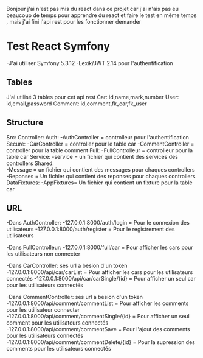 Bonjour j'ai n'est pas mis du react dans ce projet car j'ai n'ais pas eu beaucoup de temps pour apprendre du react et faire le test en même temps ,
mais j'ai fini l'api rest pour les fonctionner demander

# Test React Symfony
-J'ai utiliser Symfony 5.3.12
-Lexik/JWT 2.14 pour l'authentification

## Tables
J'ai utilisé 3 tables pour cet api rest
Car:
   id,name,mark,number
User:
   id,email,password
Comment:
   id,comment,fk_car,fk_user

## Structure
Src:
   Controller:
              Auth:
                   -AuthController = controlleur pour l'authentification
              Secure:
                   -CarController = controller pour le table car
                   -CommentController = controller pour la table comment
              Full:
                   -FullControlleur = controlleur pour la table car
   Service:
              -service = un fichier qui contient des services des controllers
   Shared:   
              -Message = un fichier qui contient des messages pour chaques controllers
              -Reponses = Un fichier qui contient des reponses pour chaques controllers
   DataFixtures:
              -AppFixtures= Un fichier qui contient un fixture pour la table car
## URL

 -Dans AuthController:
   -127.0.0.1:8000/auth/login = Pour le connexion des utilisateurs
   -127.0.0.1:8000/auth/register = Pour le registrement des utilisateurs
   
 -Dans FullControlleur:
   -127.0.0.1:8000/full/car = Pour afficher les cars pour les utilisateurs non connecter
   
 -Dans CarController: ses url a besion d'un token
   -127.0.0.1:8000/api/car/carList = Pour afficher les cars pour les utilisateurs connectés
   -127.0.0.1:8000/api/car/carSingle/{id} = Pour afficher un seul car pour les utilisateurs connectés
 
 -Dans CommentController: ses url a besion d'un token
   -127.0.0.1:8000/api/comment/commentList = Pour afficher les comments pour les utilisateur connecter
   -127.0.0.1:8000/api/comment/commentSingle/{id} = Pour afficher un seul comment pour les utilisateurs connectés
   -127.0.0.1:8000/api/comment/commentSave = Pour l'ajout des comments pour les utilisateurs connectés
   -127.0.0.1:8000/api/comment/commentDelete/{id} = Pour la supression des comments pour les utilisateurs connectés
   
   
 
   
